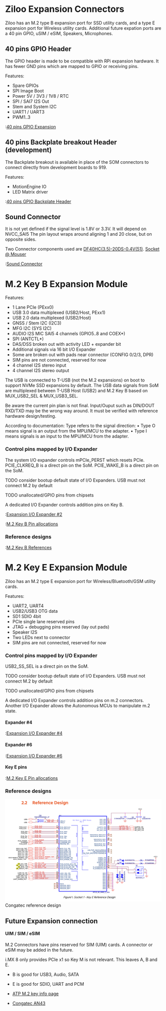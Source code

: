 # Ziloo Expansion Connectors

Ziloo has an M.2 type B expansion port for SSD utility cards, and a type E expansion port for Wireless utility cards.
Additional future expation ports are a 40 pin GPIO, uSIM / eSIM, Speakers, Microphones.


## 40 pins GPIO Header

The GPIO header is made to be compatible with RPi expansion hardware. It has fewer GND pins which are mapped to GPIO or receiving pins.

Features:

- Spare GPIOs
- SPI Image Boot
- Power 5V / 3V3 / 1V8 / RTC
- SPI / SAI7 I2S Out
- Stem and System I2C
- UART1 / UART3
- PWM1..3

:[40 pins GPIO Expansion](../pinouts/GPIO_HEADER.md)


## 40 pins Backplate breakout Header (development)

The Backplate breakout is available in place of the SOM connectors to connect directly from development boards to 919.

Features:

- MotionEngine IO
- LED Matrix driver

:[40 pins GPIO Backplate Header](../pinouts/BACK_GPIO_HEADER.md)


## Sound Connector

It is not yet defined if the signal level is 1.8V or 3.3V. It will depend on NVCC_SAI5
The pin layout wraps around aligning 1 and 20 close, but on opposite sides.

Two Connector components used are [DF40HC(3.5)-20DS-0.4V(51)](https://www.hirose.com/en/product/p/CL0684-4188-0-51). [Socket @ Mouser](https://www.mouser.ch/ProductDetail/Hirose-Connector/DF40HC35-20DS-04V51?qs=sGAEpiMZZMtJbfcMcIM8CC3aG3XFbLOWRtCXQ0n%252BY5Y%3D)

:[Sound Connector](../pinouts/SOUND_CONNECTOR.md)


# M.2 Key B Expansion Module

Features:

- 1 Lane PCIe (PExx0)
- USB 3.0 data multiplexed (USB2/Host, PExx1)
- USB 2.0 data multiplexed (USB2/Host)
- GNSS / Stem I2C (I2C3)
- MFG I2C (SYS I2C)
- AUDIO I2S MIC SAI5 4 channels (GPIO5..8 and COEX*)
- SPI (ANTCTL*)
- DAS/DSS broken out with activity LED + expander bit
- Additional signals via 16 bit I/O Expander
- Some are broken out with pads near connector (CONFIG 0/2/3, DPR)
- SIM pins are not connected, reserved for now
- 4 channel I2S stereo input
- 4 channel I2S stereo output


The USB is connected to T-USB (not the M.2 expansions) on boot to support NVMe SSD expansions by default.
The USB data signals from SoM are multiplexed between T-USB Host (USB2) and M.2 Key B based on MUX_USB2_SEL & MUX_USB3_SEL.

Be aware the current pin plan is not final. Input/Ouput such as DIN/DOUT RXD/TXD may be the wrong way around.
It must be verified with reference hardware design/testing.

According to documentation: Type refers to the signal direction:
• Type O means signal is an output from the MPU/MCU to the adapter. 
• Type I means signals is an input to the MPU/MCU from the adapter.


### Control pins mapped by I/O Expander

The system I/O expander controls mPCIe_PERST which resets PCIe.
PCIE_CLKREQ_B is a direct pin on the SoM.
PCIE_WAKE_B is a direct pin on the SoM. 


TODO consider bootup default state of I/O Expanders. USB must not connect M.2 by default

TODO unallocated/GPIO pins from chipsets

A dedicated I/O Expander controls addition pins on Key B.

:[Expansion I/O Expander #2](../pinouts/I2C_EXPANDER_2.md)

:[M.2 Key B Pin allocations](../pinouts/M2_KEY_B_CONNECTOR.md)


### Reference designs

:[M.2 Key B References](../refs/m.2/M2_KEY_B_REFS.md)


# M.2 Key E Expansion Module

Ziloo has an M.2 type E expansion port for Wireless/Bluetooth/GSM utility cards.

Features:

- UART2, UART4
- USB2/USB3 OTG data 
- SD1 SDIO 4bit
- PCIe single lane reserved pins
- JTAG + debugging pins reserved (lay out pads)
- Speaker I2S
- Two LEDs next to connector
- SIM pins are not connected, reserved for now


### Control pins mapped by I/O Expander

USB2_SS_SEL is a direct pin on the SoM.

TODO consider bootup default state of I/O Expanders. USB must not connect M.2 by default

TODO unallocated/GPIO pins from chipsets

A dedicated I/O Expander controls addition pins on m.2 connectors. Another I/O Expander allows
the Autonomous MCUs to manipulate m.2 state.

#### Expander #4

:[Expansion I/O Expander #4](../pinouts/I2C_EXPANDER_4.md)

#### Expander #6

:[Expansion I/O Expander #6](../pinouts/I2C_EXPANDER_6.md)

#### Key E pins

:[M.2 Key E Pin allocations](../pinouts/M2_KEY_E_CONNECTOR.md)


### Reference designs

![Congatec reference design Wireless Key E](../refs/AM43-M2-wireless-reference-design.png)
Congatec reference design


## Future Expansion connection

#### UIM / SIM / eSIM

M.2 Connectors have pins reserved for SIM (UIM) cards. A connector or eSIM may be added in the future.

i.MX 8 only provides PCIe x1 so Key M is not relevant. This leaves A, B and E.

- B is good for USB3, Audio, SATA
- E is good for SDIO, UART and PCM

- [ATP M.2 key info page](https://www.atpinc.com/blog/what-is-m.2-M-B-BM-key-socket-3)
- [Congatec AN43](https://www.congatec.com/fileadmin/user_upload/Documents/Application_Notes/AN43_M.2_Pinout_Descriptions_and_Reference_Designs.pdf)
 

